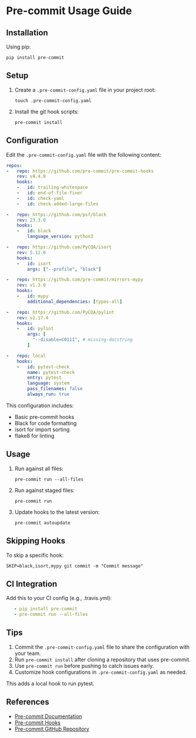 # Pre-commit Usage Guide

## Installation

Using pip:
   ```
   pip install pre-commit
   ```

## Setup

1. Create a `.pre-commit-config.yaml` file in your project root:
   ```
   touch .pre-commit-config.yaml
   ```

2. Install the git hook scripts:
   ```
   pre-commit install
   ```

## Configuration

Edit the `.pre-commit-config.yaml` file with the following content:

```yaml
repos:
-   repo: https://github.com/pre-commit/pre-commit-hooks
    rev: v4.4.0
    hooks:
    -   id: trailing-whitespace
    -   id: end-of-file-fixer
    -   id: check-yaml
    -   id: check-added-large-files

-   repo: https://github.com/psf/black
    rev: 23.3.0
    hooks:
    -   id: black
        language_version: python3

-   repo: https://github.com/PyCQA/isort
    rev: 5.12.0
    hooks:
    -   id: isort
        args: ["--profile", "black"]

-   repo: https://github.com/pre-commit/mirrors-mypy
    rev: v1.3.0
    hooks:
    -   id: mypy
        additional_dependencies: [types-all]

-   repo: https://github.com/PyCQA/pylint
    rev: v2.17.4
    hooks:
    -   id: pylint
        args: [
          "--disable=C0111", # missing-docstring
        ]

-   repo: local
    hooks:
    -   id: pytest-check
        name: pytest-check
        entry: pytest
        language: system
        pass_filenames: false
        always_run: true

```

This configuration includes:
- Basic pre-commit hooks
- Black for code formatting
- isort for import sorting
- flake8 for linting

## Usage

1. Run against all files:
   ```
   pre-commit run --all-files
   ```

2. Run against staged files:
   ```
   pre-commit run
   ```

3. Update hooks to the latest version:
   ```
   pre-commit autoupdate
   ```

## Skipping Hooks

To skip a specific hook:
```
SKIP=black,isort,mypy git commit -m "Commit message"
```

## CI Integration

Add this to your CI config (e.g., .travis.yml):
```yaml
   - pip install pre-commit
   - pre-commit run --all-files
```

## Tips

1. Commit the `.pre-commit-config.yaml` file to share the configuration with your team.
2. Run `pre-commit install` after cloning a repository that uses pre-commit.
3. Use `pre-commit run` before pushing to catch issues early.
4. Customize hook configurations in `.pre-commit-config.yaml` as needed.


This adds a local hook to run pytest.

## References

- [Pre-commit Documentation](https://pre-commit.com/)
- [Pre-commit Hooks](https://pre-commit.com/hooks.html)
- [Pre-commit GitHub Repository](https://github.com/pre-commit/pre-commit)